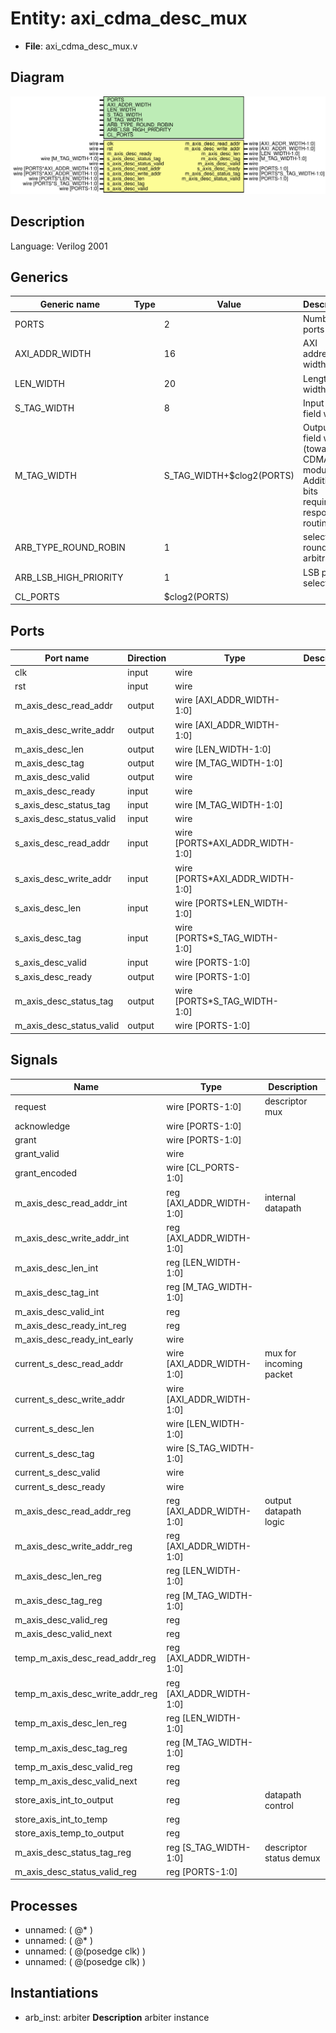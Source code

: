 # Entity: axi_cdma_desc_mux

- **File**: axi_cdma_desc_mux.v
## Diagram

![Diagram](axi_cdma_desc_mux.svg "Diagram")
## Description

Language: Verilog 2001
 
## Generics

| Generic name          | Type | Value                     | Description                                                                                 |
| --------------------- | ---- | ------------------------- | ------------------------------------------------------------------------------------------- |
| PORTS                 |      | 2                         | Number of ports                                                                             |
| AXI_ADDR_WIDTH        |      | 16                        | AXI address width                                                                           |
| LEN_WIDTH             |      | 20                        | Length field width                                                                          |
| S_TAG_WIDTH           |      | 8                         | Input tag field width                                                                       |
| M_TAG_WIDTH           |      | S_TAG_WIDTH+$clog2(PORTS) | Output tag field width (towards CDMA module) Additional bits required for response routing  |
| ARB_TYPE_ROUND_ROBIN  |      | 1                         | select round robin arbitration                                                              |
| ARB_LSB_HIGH_PRIORITY |      | 1                         | LSB priority selection                                                                      |
| CL_PORTS              |      | $clog2(PORTS)             |                                                                                             |
## Ports

| Port name                | Direction | Type                            | Description |
| ------------------------ | --------- | ------------------------------- | ----------- |
| clk                      | input     | wire                            |             |
| rst                      | input     | wire                            |             |
| m_axis_desc_read_addr    | output    | wire [AXI_ADDR_WIDTH-1:0]       |             |
| m_axis_desc_write_addr   | output    | wire [AXI_ADDR_WIDTH-1:0]       |             |
| m_axis_desc_len          | output    | wire [LEN_WIDTH-1:0]            |             |
| m_axis_desc_tag          | output    | wire [M_TAG_WIDTH-1:0]          |             |
| m_axis_desc_valid        | output    | wire                            |             |
| m_axis_desc_ready        | input     | wire                            |             |
| s_axis_desc_status_tag   | input     | wire [M_TAG_WIDTH-1:0]          |             |
| s_axis_desc_status_valid | input     | wire                            |             |
| s_axis_desc_read_addr    | input     | wire [PORTS*AXI_ADDR_WIDTH-1:0] |             |
| s_axis_desc_write_addr   | input     | wire [PORTS*AXI_ADDR_WIDTH-1:0] |             |
| s_axis_desc_len          | input     | wire [PORTS*LEN_WIDTH-1:0]      |             |
| s_axis_desc_tag          | input     | wire [PORTS*S_TAG_WIDTH-1:0]    |             |
| s_axis_desc_valid        | input     | wire [PORTS-1:0]                |             |
| s_axis_desc_ready        | output    | wire [PORTS-1:0]                |             |
| m_axis_desc_status_tag   | output    | wire [PORTS*S_TAG_WIDTH-1:0]    |             |
| m_axis_desc_status_valid | output    | wire [PORTS-1:0]                |             |
## Signals

| Name                            | Type                      | Description              |
| ------------------------------- | ------------------------- | ------------------------ |
| request                         | wire [PORTS-1:0]          | descriptor mux           |
| acknowledge                     | wire [PORTS-1:0]          |                          |
| grant                           | wire [PORTS-1:0]          |                          |
| grant_valid                     | wire                      |                          |
| grant_encoded                   | wire [CL_PORTS-1:0]       |                          |
| m_axis_desc_read_addr_int       | reg  [AXI_ADDR_WIDTH-1:0] | internal datapath        |
| m_axis_desc_write_addr_int      | reg  [AXI_ADDR_WIDTH-1:0] |                          |
| m_axis_desc_len_int             | reg  [LEN_WIDTH-1:0]      |                          |
| m_axis_desc_tag_int             | reg  [M_TAG_WIDTH-1:0]    |                          |
| m_axis_desc_valid_int           | reg                       |                          |
| m_axis_desc_ready_int_reg       | reg                       |                          |
| m_axis_desc_ready_int_early     | wire                      |                          |
| current_s_desc_read_addr        | wire [AXI_ADDR_WIDTH-1:0] | mux for incoming packet  |
| current_s_desc_write_addr       | wire [AXI_ADDR_WIDTH-1:0] |                          |
| current_s_desc_len              | wire [LEN_WIDTH-1:0]      |                          |
| current_s_desc_tag              | wire [S_TAG_WIDTH-1:0]    |                          |
| current_s_desc_valid            | wire                      |                          |
| current_s_desc_ready            | wire                      |                          |
| m_axis_desc_read_addr_reg       | reg [AXI_ADDR_WIDTH-1:0]  | output datapath logic    |
| m_axis_desc_write_addr_reg      | reg [AXI_ADDR_WIDTH-1:0]  |                          |
| m_axis_desc_len_reg             | reg [LEN_WIDTH-1:0]       |                          |
| m_axis_desc_tag_reg             | reg [M_TAG_WIDTH-1:0]     |                          |
| m_axis_desc_valid_reg           | reg                       |                          |
| m_axis_desc_valid_next          | reg                       |                          |
| temp_m_axis_desc_read_addr_reg  | reg [AXI_ADDR_WIDTH-1:0]  |                          |
| temp_m_axis_desc_write_addr_reg | reg [AXI_ADDR_WIDTH-1:0]  |                          |
| temp_m_axis_desc_len_reg        | reg [LEN_WIDTH-1:0]       |                          |
| temp_m_axis_desc_tag_reg        | reg [M_TAG_WIDTH-1:0]     |                          |
| temp_m_axis_desc_valid_reg      | reg                       |                          |
| temp_m_axis_desc_valid_next     | reg                       |                          |
| store_axis_int_to_output        | reg                       | datapath control         |
| store_axis_int_to_temp          | reg                       |                          |
| store_axis_temp_to_output       | reg                       |                          |
| m_axis_desc_status_tag_reg      | reg [S_TAG_WIDTH-1:0]     | descriptor status demux  |
| m_axis_desc_status_valid_reg    | reg [PORTS-1:0]           |                          |
## Processes
- unnamed: ( @* )
- unnamed: ( @* )
- unnamed: ( @(posedge clk) )
- unnamed: ( @(posedge clk) )
## Instantiations

- arb_inst: arbiter
**Description**
arbiter instance

